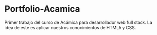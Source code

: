 # Portfolio-Acamica
Primer trabajo del curso de Acámica para desarrollador web full stack. La idea de este es aplicar nuestros conocimientos de HTML5 y CSS.
